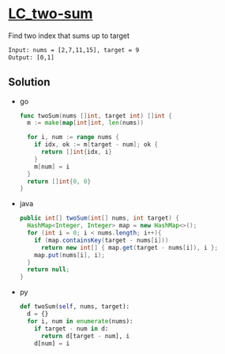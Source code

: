 # [LC_two-sum](https://leetcode.com/problems/two-sum)

Find two index that sums up to target

```txt
Input: nums = [2,7,11,15], target = 9
Output: [0,1]
```

## Solution

* go

  ```go
  func twoSum(nums []int, target int) []int {
    m := make(map[int]int, len(nums))

    for i, num := range nums {
      if idx, ok := m[target - num]; ok {
        return []int{idx, i}
      }
      m[num] = i
    }
    return []int{0, 0}
  }
  ```

* java

  ```java
  public int[] twoSum(int[] nums, int target) {
    HashMap<Integer, Integer> map = new HashMap<>();
    for (int i = 0; i < nums.length; i++){
      if (map.containsKey(target - nums[i]))
        return new int[] { map.get(target - nums[i]), i };
      map.put(nums[i], i);
    }
    return null;
  }
  ```

* py

  ```py
  def twoSum(self, nums, target):
    d = {}
    for i, num in enumerate(nums):
      if target - num in d:
        return d[target - num], i
      d[num] = i
  ```
